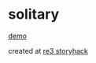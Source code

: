 solitary
========

[demo](http://www.roadtolarissa.com/solitary/)

created at [re3 storyhack](http://re3storyhack.org/)


